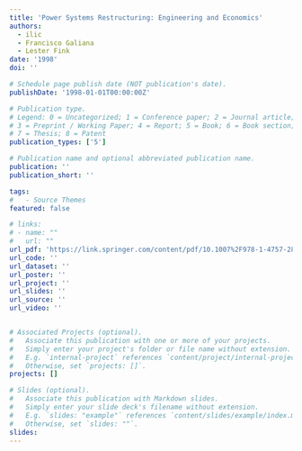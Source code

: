 ```yaml
---
title: 'Power Systems Restructuring: Engineering and Economics'
authors:
  - ilic
  - Francisco Galiana
  - Lester Fink
date: '1998'
doi: ''

# Schedule page publish date (NOT publication's date).
publishDate: '1998-01-01T00:00:00Z'

# Publication type.
# Legend: 0 = Uncategorized; 1 = Conference paper; 2 = Journal article;
# 3 = Preprint / Working Paper; 4 = Report; 5 = Book; 6 = Book section;
# 7 = Thesis; 8 = Patent
publication_types: ['5']

# Publication name and optional abbreviated publication name.
publication: ''
publication_short: ''

tags:
#   - Source Themes
featured: false

# links:
# - name: ""
#   url: ""
url_pdf: 'https://link.springer.com/content/pdf/10.1007%2F978-1-4757-2883-5.pdf'
url_code: ''
url_dataset: ''
url_poster: ''
url_project: ''
url_slides: ''
url_source: ''
url_video: ''


# Associated Projects (optional).
#   Associate this publication with one or more of your projects.
#   Simply enter your project's folder or file name without extension.
#   E.g. `internal-project` references `content/project/internal-project/index.md`.
#   Otherwise, set `projects: []`.
projects: []

# Slides (optional).
#   Associate this publication with Markdown slides.
#   Simply enter your slide deck's filename without extension.
#   E.g. `slides: "example"` references `content/slides/example/index.md`.
#   Otherwise, set `slides: ""`.
slides:
---
```

